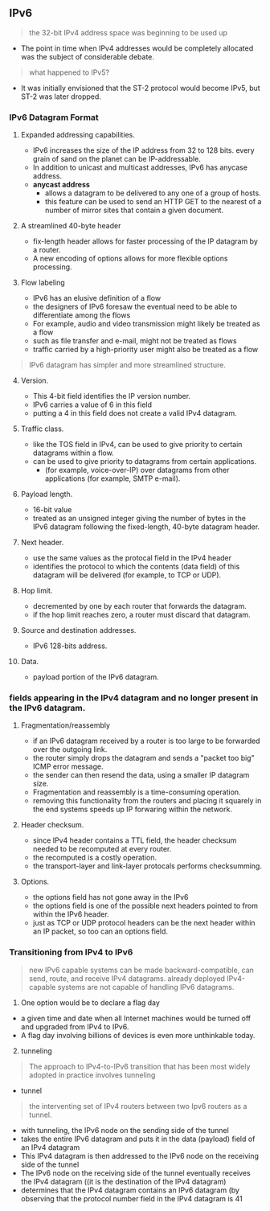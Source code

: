 ## IPv6
> the 32-bit IPv4 address space was beginning to be used up

- The point in time when IPv4 addresses would be completely allocated was the subject of considerable debate. 

> what happened to IPv5?
- It was initially envisioned that the ST-2 protocol would become IPv5, but ST-2 was later dropped.

### IPv6 Datagram Format

1. Expanded addressing capabilities.
   - IPv6 increases the size of the IP address from 32 to 128 bits. every grain of sand on the planet can be IP-addressable.
   - In addition to unicast and multicast addresses, IPv6 has anycase address.
   - **anycast address**
     - allows a datagram to be delivered to any one of a group of hosts.
     - this feature can be used to send an HTTP GET to the nearest of a number of mirror sites that contain a given document.

2. A streamlined 40-byte header
   - fix-length header allows for faster processing of the IP datagram by a router.
   - A new encoding of options allows for more flexible options processing.
   
3. Flow labeling
   - IPv6 has an elusive definition of a flow
   - the designers of IPv6 foresaw the eventual need to be able to differentiate among the flows
   - For example, audio and video transmission might likely be treated as a flow
   - such as file transfer and e-mail, might not be treated as flows
   - traffic carried by a high-priority user might also be treated as a flow
   
> IPv6 datagram has simpler and more streamlined structure.

4. Version.
   - This 4-bit field identifies the IP version number.
   - IPv6 carries a value of 6 in this field
   - putting a 4 in this field does not create a valid IPv4 datagram.

5. Traffic class.
   - like the TOS field in IPv4, can be used to give priority to certain datagrams within a flow.
   - can be used to give priority to datagrams from certain applications.
     - (for example, voice-over-IP) over datagrams from other applications (for example, SMTP e-mail).

6. Payload length.
   - 16-bit value
   - treated as an unsigned integer giving the number of bytes in the IPv6 datagram following the fixed-length, 40-byte datagram header.

7. Next header.
   - use the same values as the protocal field in the IPv4 header
   - identifies the protocol to which the contents (data field) of this datagram will be delivered (for example, to TCP or UDP).

8. Hop limit.
   - decremented by one by each router that forwards the datagram.
   - if the hop limit reaches zero, a router must discard that datagram.
   
9. Source and destination addresses.
   - IPv6 128-bits address.

10. Data.
    - payload portion of the IPv6 datagram.
    

### fields appearing in the IPv4 datagram and no longer present in the IPv6 datagram.

1. Fragmentation/reassembly
   - if an IPv6 datagram received by a router is too large to be forwarded over the outgoing link.
   - the router simply drops the datagram and sends a "packet too big" ICMP error message.
   - the sender can then resend the data, using a smaller IP datagram size.
   - Fragmentation and reassembly is a time-consuming operation.
   - removing this functionality from the routers and placing it squarely in the end systems speeds up IP forwaring within the network.

2. Header checksum.
   - since IPv4 header contains a TTL field, the header checksum needed to be recomputed at every router.
   - the recomputed is a costly operation.
   - the transport-layer and link-layer protocals performs checksumming.

3. Options.
   - the options field has not gone away in the IPv6
   - the options field is one of the possible next headers pointed to from within the IPv6 header.
   - just as TCP or UDP protocol headers can be the next header within an IP packet, so too can an options field.
   

### Transitioning from IPv4 to IPv6

> new IPv6 capable systems can be made backward-compatible, can send, route, and receive IPv4 datagrams.
> already deployed IPv4-capable systems are not capable of handling IPv6 datagrams.

1. One option would be to declare a flag day
- a given time and date when all Internet machines would be turned off and upgraded from IPv4 to IPv6.
- A flag day involving billions of devices is even more unthinkable today.

2. tunneling
> The approach to IPv4-to-IPv6 transition that has been most widely adopted in practice involves tunneling

- tunnel
> the interventing set of IPv4 routers between two Ipv6 routers as a tunnel.
- with tunneling, the IPv6 node on the sending side of the tunnel 
- takes the entire IPv6 datagram and puts it in the data (payload) field of an IPv4 datagram
- This IPv4 datagram is then addressed to the IPv6 node on the receiving side of the tunnel 
- The IPv6 node on the receiving side of the tunnel eventually receives the IPv4 datagram ((it is the destination of the IPv4 datagram)
- determines that the IPv4 datagram contains an IPv6 datagram (by observing that the protocol number field in the IPv4 datagram is 41



